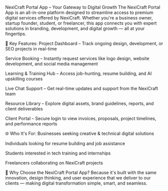 NexiCraft Portal App – Your Gateway to Digital Growth
The NexiCraft Portal App is an all-in-one platform designed to streamline access to premium digital services offered by NexiCraft. Whether you're a business owner, startup founder, student, or freelancer, this app connects you with expert solutions in branding, development, and digital growth — all at your fingertips.

🔧 Key Features:
Project Dashboard – Track ongoing design, development, or SEO projects in real-time

Service Booking – Instantly request services like logo design, website development, and social media management

Learning & Training Hub – Access job-hunting, resume building, and AI upskilling courses

Live Chat Support – Get real-time updates and support from the NexiCraft team

Resource Library – Explore digital assets, brand guidelines, reports, and client deliverables

Client Portal – Secure login to view invoices, proposals, project timelines, and performance reports

🌐 Who It's For:
Businesses seeking creative & technical digital solutions

Individuals looking for resume building and job assistance

Students interested in tech training and internships

Freelancers collaborating on NexiCraft projects

🚀 Why Choose the NexiCraft Portal App?
Because it's built with the same innovation, design thinking, and user experience that we deliver to our clients — making digital transformation simple, smart, and seamless.
